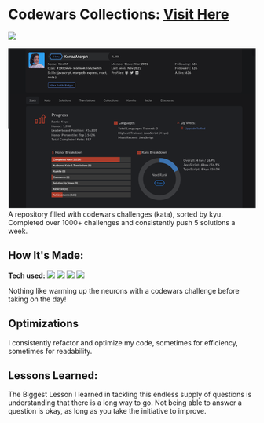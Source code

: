# Codewars Collections: <a target="_blank" href="https://www.codewars.com/users/XenaaMorph%20/completed_solutions" >Visit Here</a>

<img src="https://www.codewars.com/users/XenaaMorph%20/badges/large"/>

![alt tag](https://github.com/yiremorlans/codewars/blob/main/codewars_screensho.png)
A repository filled with codewars challenges (kata), sorted by kyu. Completed over 1000+ challenges and consistently push 5 solutions a week.

## How It's Made:

**Tech used:** <img src="https://img.shields.io/static/v1?label=|&message=JAVASCRIPT&color=3c7f5d&style=flat&logo=javascript"/>
<img src="https://img.shields.io/static/v1?label=|&message=TYPESCRIPT&color=3178C6&style=flat&logo=typescript"/>
<img src="https://img.shields.io/static/v1?label=|&message=JAVA&color=red&style=flat&logo=java"/>
<img src="https://img.shields.io/static/v1?label=|&message=SQL&color=#4169E1&style=flat&logo=microsoftsqlserver"/>

Nothing like warming up the neurons with a codewars challenge before taking on the day!

## Optimizations

I consistently refactor and optimize my code, sometimes for efficiency, sometimes for readability.

## Lessons Learned:

The Biggest Lesson I learned in tackling this endless supply of questions is understanding that there is a long way to go. Not being able to answer a question is okay, as long as you take the initiative to improve.
